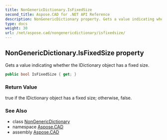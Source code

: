```yaml
---
title: NonGenericDictionary.IsFixedSize
second_title: Aspose.CAD for .NET API Reference
description: NonGenericDictionary property. Gets a value indicating whether the IDictionary object has a fixed size
type: docs
weight: 30
url: /net/aspose.cad/nongenericdictionary/isfixedsize/
---
```

## NonGenericDictionary.IsFixedSize property

Gets a value indicating whether the IDictionary object has a fixed size.

```csharp
public bool IsFixedSize { get; }
```

### Return Value

true if the IDictionary object has a fixed size; otherwise, false.

### See Also

* class [NonGenericDictionary](../)
* namespace [Aspose.CAD](../../../aspose.cad/)
* assembly [Aspose.CAD](../../../)


